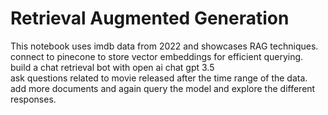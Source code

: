 # Retrieval Augmented Generation

This notebook uses imdb data from 2022 and showcases RAG techniques.  
connect to pinecone to store vector embeddings for efficient querying.  
build a chat retrieval bot with open ai chat gpt 3.5  
ask questions related to movie released after the time range of the data.  
add more documents and again query the model and explore the different responses.  
